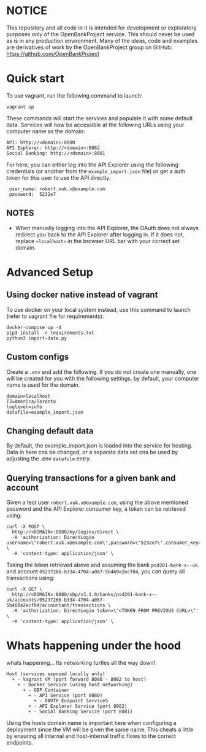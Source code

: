 # NOTICE
This repository and all code in it is intended for development or exploratory purposes only of the OpenBankProject service. This should never be used as is in any production environment. Many of the ideas, code and examples are derivatives of work by the OpenBankProject group on GitHub: https://github.com/OpenBankProject


# Quick start
To use vagrant, run the following command to launch:
```
vagrant up
```

These commands will start the services and populate it with some default data. Services will now be accessible at the following URLs using your computer name as the domain:
```
API: http://<domain>:8080
API Explorer: http://<domain>:8082
Social Banking: http://<domain>:8081
```

For here, you can either log into the API Explorer using the following credentials (or another from the `example_import.json` file) or get a auth token for this user to use the API directly:
```
 user_name: robert.xuk.x@example.com
 password:  5232e7
```

## NOTES
- When manually logging into the API Explorer, the OAuth does not always redirect you back to the API Explorer after logging in. If it does not, replace `<localhost>` in the browser URL bar with your correct set domain.


# Advanced Setup

## Using docker native instead of vagrant
To use docker on your local system instead, use this command to launch (refer to vagrant file for requirements):
```
docker-compose up -d
pip3 install -r requirements.txt
python3 import-data.py
```

## Custom configs
Create a `.env` and add the following. If you do not create one manually, one will be created for you with the following settings. by default, your computer name is used for the domain.
```
domain=localhost
TZ=America/Toronto
loglevel=info
datafile=example_import.json
```

## Changing default data
By default, the example_import.json is loaded into the service for hosting. Data in here cna be changed, or a separate data set cna be used by adjusting the .env `datafile` entry.

## Querying transactions for a given bank and account
Given a test user `robert.xuk.x@example.com`, using the above mentioned password and the API Explorer consumer key, a token can be retrieved using:
```
curl -X POST \
  http://<DOMAIN>:8080/my/logins/direct \
  -H 'authorization: DirectLogin username=\"robert.xuk.x@example.com\",password=\"5232e7\",consumer_key=\"zmpkpwsa5mpuovsp0ms00c5agwzofwixlypolpet\"' \
  -H 'content-type: application/json' \
```

Taking the token retrieved above and assuming the bank `psd201-bank-x--uk` and account `05237266-b334-4704-a087-5b460a2ecf04`, you can query all transactions using:
```
curl -X GET \
  http://<DOMAIN>:8080/obp/v3.1.0/banks/psd201-bank-x--uk/accounts/05237266-b334-4704-a087-5b460a2ecf04/accountant/transactions \
  -H 'authorization: DirectLogin token=\"<TOKEN FROM PREVIOUS CURL>\"' \
  -H 'content-type: application/json' \
```


# Whats happening under the hood

whats happening... Its networking turtles all the way down!

```
Host (services exposed locally only)
  + - Vagrant VM (port forward 8080 - 8082 to host)
    + - Docker Service (using host networking)
      + - OBP Container
        + - API Service (port 8080)
          + - OAUTH Endpoint ServiceS
        + - API Explorer Service (port 8082)
        + - Social Banking Service (port 8081)
```

Using the hosts domain name is important here when configuring a deployment since the VM will be given the same name. This cheats a little by ensuring all internal and host-internal traffic flows to the correct endpoints.
